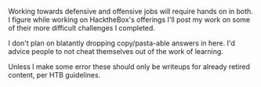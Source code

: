 Working towards defensive and offensive jobs will require hands on in both. I figure while working on HacktheBox's offerings I'll post my work on some of their more difficult challenges I completed.

I don't plan on blatantly dropping copy/pasta-able answers in here. I'd advice people to not cheat themselves out of the work of learning.

Unless I make some error these should only be writeups for already retired content, per HTB guidelines.
